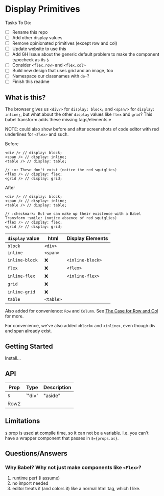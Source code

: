 # Display Primitives

Tasks To Do:

- [ ] Rename this repo
- [ ] Add other display values
- [ ] Remove opinionated primitives (except row and col)
- [ ] Update website to use this
- [ ] Add GH Issue about the generic default problem to make the component typecheck as its `$`
- [ ] Consider `<flex.row>` and `<flex.col>`
- [ ] Build new design that uses grid and an image, too
- [ ] Namespace our classnames with `de-`?
- [ ] Finish this readme

## What is this?

The browser gives us `<div/>` for `display: block;` and `<span/>` for `display: inline;`, but what about the other `display` values like `flex` and `grid`? This babel transform adds these missing tags/elements.e

NOTE: could also show before and after screenshots of code editor with red underlines for `<flex>` and such.

Before

```tsx
<div /> // display: block;
<span /> // display: inline;
<table /> // display: table;

// :x: These don't exist (notice the red squiglies)
<flex /> // display: flex;
<grid /> // display: grid;
```

After

```tsx
<div /> // display: block;
<span /> // display: inline;
<table /> // display: table;

// :checkmark: But we can make up their existence with a Babel Transform :smile: (notice absence of red squiglies)
<flex /> // display: flex;
<grid /> // display: grid;
```

| `display` value | html      | Display Elements |
| --------------- | --------- | ---------------- |
| `block`         | `<div>`   |                  |
| `inline`        | `<span>`  |                  |
| `inline-block`  | :x:       | `<inline-block>` |
| `flex`          | :x:       | `<flex>`         |
| `inline-flex`   | :x:       | `<inline-flex>`  |
| `grid`          | :x:       |                  |
| `inline-grid`   | :x:       |                  |
| `table`         | `<table>` |                  |

Also added for convenience: `Row` and `Column`. See [The Case for Row and Col]() for more.

For convenience, we've also added `<block>` and `<inline>`, even though div and span already exist.

## Getting Started

Install...

## API

| Prop | Type                                                 | Description                                                  |
| ---- | ---------------------------------------------------- | ------------------------------------------------------------ |
| `$`  | `"div" | "aside" | "main" ...etc` (Default: `"div"`) | The html tag that this element will become (at compile time) |
| Row2 |                                                      |                                                              |

## Limitations

`$` prop is used at compile time, so it can not be a variable. I.e. you can't have a wrapper component that passes in `$={props.as}`.

## Questions/Answers

### Why Babel? Why not just make components like `<Flex>`?

1. runtime perf (I assume)
2. no import needed
3. editor treats it (and colors it) like a normal html tag, which I like.
